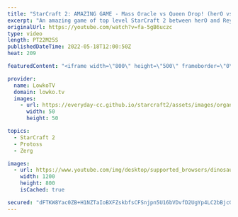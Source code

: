 ```yaml
---
title: "StarCraft 2: AMAZING GAME - Mass Oracle vs Queen Drop! (herO vs Reynor)"
excerpt: "An amazing game of top level StarCraft 2 between herO and Reynor. This Protoss versus Zerg starts off with excellent mind games from both players, as they try to outsmart each other on Pride of Altaris. Reynor opts to go for the Gold base early, whereas herO decides to go double Stargate Oracle.   Support"
originalUrl: https://youtube.com/watch?v=fa-5gB6uczc
type: video
length: PT22M25S
publishedDateTime: 2022-05-18T12:00:50Z
heat: 209

featuredContent: "<iframe width=\"800\" height=\"500\" frameborder=\"0\" src=\"https://www.youtube.com/embed/fa-5gB6uczc\" allow=\"accelerometer; autoplay; encrypted-media; gyroscope; picture-in-picture\" allowfullscreen></iframe>"

provider:
  name: LowkoTV
  domain: lowko.tv
  images:
    - url: https://everyday-cc.github.io/starcraft2/assets/images/organizations/lowko.tv-50x50.jpg
      width: 50
      height: 50

topics:
  - StarCraft 2
  - Protoss
  - Zerg

images:
  - url: https://www.youtube.com/img/desktop/supported_browsers/dinosaur.png
    width: 1200
    height: 800
    isCached: true

secured: "dFTKW8Yac0ZB+H1NZTaIoBXFZskbfsCFSnjpn5U16bVDvfD2UgYp4LC2bBjcGwetz0LjIefMltp89s17XbLNa770ANV1dS6MXCUPUoB2BWumBJ1tCKqfmT+jPgbX/rd9zegdJsvjQcy0y4CPPB+i9rhyxLDABPlKBa9YfBd4GKiud/oI6a7Rngu/jSgCMuz/oV6E7aPMwr3tnBVRwTFNaLjZ76VZXSRvqzNQW1cYA0twZ8omnJCgQLApe1YV/6yHX0zqQLf2uOY1Q/Ls84Z5GS9UyzD53S+7yLElFWH+6rTcm8mPO10M+C7tME2aTqd5Wdd8Ks8W1pm/TlYTQDN0YBX9Ny3XZXJW7/mGYhLi1zvfqQ1AnS1NGWdGe4mKbx3GlCt3bNmJ8MuBAaMLP7Pn+r7RtrTXICk7LMLfFZ62GDc=;ePdMmCReecyDnkAC1vZyug=="
---
```


